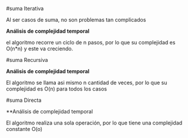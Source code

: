#suma Iterativa

Al ser casos de suma, no son problemas tan complicados

**Análisis de complejidad temporal**

el algoritmo recorre un ciclo de n pasos, por lo que su complejidad es O(n*n) y este va creciendo.

#suma Recursiva

**Análisis de complejidad temporal**

El algoritmo se llama asi mismo n cantidad de veces, por lo que su complejidad es O(n) para todos los casos

#suma Directa

**Análisis de complejidad temporal

El algoritmo realiza una sola operación, por lo que tiene una complejidad constante O(o)
